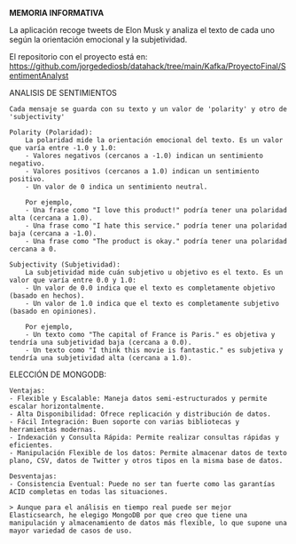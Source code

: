 **MEMORIA INFORMATIVA**

La aplicación recoge tweets de Elon Musk y analiza el texto de cada uno según la orientación emocional y la subjetividad.

El repositorio con el proyecto está en: https://github.com/jorgedediosb/datahack/tree/main/Kafka/ProyectoFinal/SentimentAnalyst


ANALISIS DE SENTIMIENTOS

    Cada mensaje se guarda con su texto y un valor de 'polarity' y otro de 'subjectivity'

    Polarity (Polaridad):
        La polaridad mide la orientación emocional del texto. Es un valor que varía entre -1.0 y 1.0:
        - Valores negativos (cercanos a -1.0) indican un sentimiento negativo.
        - Valores positivos (cercanos a 1.0) indican un sentimiento positivo.
        - Un valor de 0 indica un sentimiento neutral.
        
        Por ejemplo,
        - Una frase como "I love this product!" podría tener una polaridad alta (cercana a 1.0).
        - Una frase como "I hate this service." podría tener una polaridad baja (cercana a -1.0).
        - Una frase como "The product is okay." podría tener una polaridad cercana a 0.

    Subjectivity (Subjetividad):
        La subjetividad mide cuán subjetivo u objetivo es el texto. Es un valor que varía entre 0.0 y 1.0:
        - Un valor de 0.0 indica que el texto es completamente objetivo (basado en hechos).
        - Un valor de 1.0 indica que el texto es completamente subjetivo (basado en opiniones).
        
        Por ejemplo,
        - Un texto como "The capital of France is Paris." es objetiva y tendría una subjetividad baja (cercana a 0.0).
        - Un texto como "I think this movie is fantastic." es subjetiva y tendría una subjetividad alta (cercana a 1.0).


ELECCIÓN DE MONGODB:

    Ventajas:
    - Flexible y Escalable: Maneja datos semi-estructurados y permite escalar horizontalmente.
    - Alta Disponibilidad: Ofrece replicación y distribución de datos.
    - Fácil Integración: Buen soporte con varias bibliotecas y herramientas modernas.
    - Indexación y Consulta Rápida: Permite realizar consultas rápidas y eficientes.
    - Manipulación Flexible de los datos: Permite almacenar datos de texto plano, CSV, datos de Twitter y otros tipos en la misma base de datos.

    Desventajas:
    - Consistencia Eventual: Puede no ser tan fuerte como las garantías ACID completas en todas las situaciones.

    > Aunque para el análisis en tiempo real puede ser mejor Elasticsearch, he elegigo MongoDB por que creo que tiene una manipulación y almacenamiento de datos más flexible, lo que supone una mayor variedad de casos de uso.
